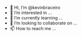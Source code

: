 - 👋 Hi, I’m @kevinbraceiro
- 👀 I’m interested in ...
- 🌱 I’m currently learning ...
- 💞️ I’m looking to collaborate on ...
- 📫 How to reach me ...

<!---
kevinbraceiro/kevinbraceiro is a ✨ special ✨ repository because its `README.md` (this file) appears on your GitHub profile.
You can click the Preview link to take a look at your changes.
--->
